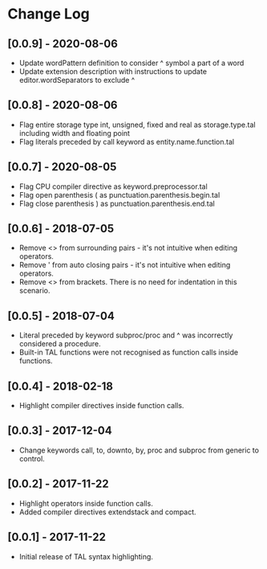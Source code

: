 # Change Log
## [0.0.9] - 2020-08-06
- Update wordPattern definition to consider ^ symbol a part of a word
- Update extension description with instructions to update editor.wordSeparators to exclude ^

## [0.0.8] - 2020-08-06
- Flag entire storage type int, unsigned, fixed and real as storage.type.tal including width and floating point
- Flag literals preceded by call keyword as entity.name.function.tal

## [0.0.7] - 2020-08-05
- Flag CPU compiler directive as keyword.preprocessor.tal
- Flag open parenthesis ( as punctuation.parenthesis.begin.tal
- Flag close parenthesis ) as punctuation.parenthesis.end.tal

## [0.0.6] - 2018-07-05
- Remove <> from surrounding pairs - it's not intuitive when editing operators.
- Remove ' from auto closing pairs - it's not intuitive when editing operators.
- Remove <> from brackets. There is no need for indentation in this scenario.


## [0.0.5] - 2018-07-04
- Literal preceded by keyword subproc/proc and ^ was incorrectly considered a procedure.
- Built-in TAL functions were not recognised as function calls inside functions.

## [0.0.4] - 2018-02-18
- Highlight compiler directives inside function calls.

## [0.0.3] - 2017-12-04
- Change keywords call, to, downto, by, proc and subproc from generic to control.

## [0.0.2] - 2017-11-22
- Highlight operators inside function calls.
- Added compiler directives extendstack and compact.

## [0.0.1] - 2017-11-22
- Initial release of TAL syntax highlighting.
